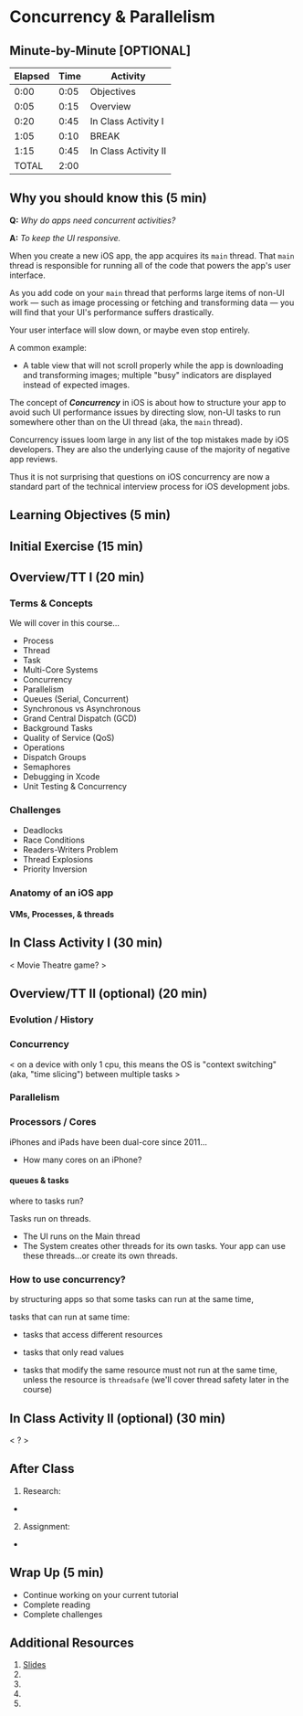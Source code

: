 # Concurrency & Parallelism

## Minute-by-Minute [OPTIONAL]

| **Elapsed** | **Time**  | **Activity**              |
| ----------- | --------- | ------------------------- |
| 0:00        | 0:05      | Objectives                |
| 0:05        | 0:15      | Overview                  |
| 0:20        | 0:45      | In Class Activity I       |
| 1:05        | 0:10      | BREAK                     |
| 1:15        | 0:45      | In Class Activity II      |
| TOTAL       | 2:00      |                           |

## Why you should know this (5 min)

**Q:** *Why do apps need concurrent activities?*

**A:** *To keep the UI responsive.*

When you create a new iOS app, the app acquires its `main` thread. That `main` thread is responsible for running all of the code that powers the app's user interface.

As you add code on your `main` thread that performs large items of non-UI work &mdash; such as image processing or fetching and transforming data  &mdash; you will find that your UI's performance suffers drastically.

Your user interface will slow down, or maybe even stop entirely.

A common example:
- A table view that will not scroll properly while the app is downloading and transforming images; multiple "busy" indicators are displayed instead of expected images.

The concept of __*Concurrency*__ in iOS is about how to structure your app to avoid such UI performance issues by directing  slow, non-UI tasks to run somewhere other than on the UI thread (aka, the `main` thread).

Concurrency issues loom large in any list of the top mistakes made by iOS developers. They are also the underlying cause of the majority of negative app reviews.

Thus it is not surprising that questions on iOS concurrency are now a standard part of the technical interview process for iOS development jobs.

## Learning Objectives (5 min)

<!-- 1. Identify and describe
1. Define
1. Design
1. Implement -->

## Initial Exercise (15 min)

<!-- - Funny comic
- Prime the Pump (e.g. think and jot, think pair share, etc)
- Productivity Tip/Tool
- Review of current event (e.g. tech news relevant to your track/topic)
- Quiz on homework or topic(s) of past class
- Concept Test -->

## Overview/TT I (20 min)

### Terms & Concepts

We will cover in this course...

- Process
- Thread
- Task
- Multi-Core Systems
- Concurrency
- Parallelism
- Queues (Serial, Concurrent)
- Synchronous vs Asynchronous
- Grand Central Dispatch (GCD)
- Background Tasks
- Quality of Service (QoS)
- Operations
- Dispatch Groups
- Semaphores
- Debugging in Xcode
- Unit Testing & Concurrency

### Challenges

- Deadlocks
- Race Conditions
- Readers-Writers Problem
- Thread Explosions
- Priority Inversion

### Anatomy of an iOS app

#### VMs, Processes, & threads


<!-- - Why learn this?
- Industry examples of usage
- Best practices
- Personal anecdote -->

## In Class Activity I (30 min)

< Movie Theatre game? >

<!-- - I do, We do, You do
- Reading & Discussion Questions in small groups
- Draw a picture/diagram
- Complete Challenges solo or in pair
- Q&A about tutorials
- Pair up and code review
- Pair program
- Formative assessment
- Form into groups
- etc (get creative :D) -->

## Overview/TT II (optional) (20 min)

### Evolution / History

### Concurrency

< on a device with only 1 cpu, this means the OS is "context switching" (aka, "time slicing") between multiple tasks >


### Parallelism


### Processors / Cores

iPhones and iPads have been dual-core since 2011...

- How many cores on an iPhone?

#### queues & tasks

where to tasks run?

Tasks run on threads.
- The UI runs on the Main thread
- The System creates other threads for its own tasks. Your app can use these threads...or create its own threads.


### How to use concurrency?

by structuring apps so that some tasks can run at the same time,

tasks that can run at same time:
- tasks that access different resources
- tasks that only read values


- tasks that modify the same resource must not run at the same time, unless the resource is `threadsafe` (we'll cover thread safety later in the course)






<!-- Performance. Responsiveness. They're not sexy tasks. When done properly, nobody is going to thank you. When done incorrectly, app retention is going to suffer and you'll be dinged during your next yearly performance review.
There are a multitude of ways in which an app can be optimized for speed, performance and overall responsiveness. This book will focus on the topic of concurrency. -->

<!-- your app runs as smoothly as possible and that the end user is not ever forced to wait for something to happen. A second is a minuscule amount of time for most everything not related to a computer. However, if a human has to wait a
 raywenderlich.com 15
Concurrency by Tutorials Chapter 1: Introduction second to see a response after taking an action on a device like an iPhone, it feels like
an eternity. "It's too slow" is one of the main contributors to your app being uninstalled. -->

<!-- Scrolling through a table of images is one of the more common situations wherein the end user will be impacted by the lack of concurrency. If you need to download an image from the network, or perform some type of image processing before displaying it, the scrolling will stutter and you'll be forced to display multiple "busy" indicators instead of the expected image. -->



## In Class Activity II (optional) (30 min)

< ? >

## After Class
1. Research:
-
2. Assignment:
-

## Wrap Up (5 min)

- Continue working on your current tutorial
- Complete reading
- Complete challenges

## Additional Resources

1. [Slides]()
2. []()
3. []()
4. []()
5. []()
